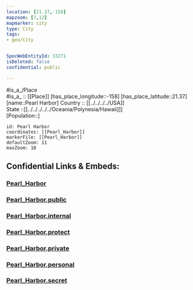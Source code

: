 ```yaml
---
location: [21.37,-158] 
mapzoom: [7,12] 
mapmarker: city 
type: City
tags:
- geo/City


SpocWebEntityId: 33271
isDeleted: false
confidential: public

---
```

#is_a_/Place  
#is_a_ :: [[Place]] 
[has_place_longitude::-158] 
[has_place_latitude::21.37] 
[name::Pearl Harbor] 
Country :: [[../../../../USA]]  
State ::[[../../../../../Oceania/Polynesia/Hawaii]]]  
[Population::] 



```leaflet
id: Pearl Harbor
coordinates: [[Pearl_Harbor]] 
markerFile: [[Pearl_Harbor]] 
defaultZoom: 11 
maxZoom: 18
```


## Confidential Links & Embeds: 

### [Pearl_Harbor](/_Standards/Earth/Continent/America~North/USA/USA~Pacific/Hawaii/counties~Hawaii/Honolulu,County/cities~Honolulu/Pearl_Harbor.md) 

### [Pearl_Harbor.public](/_public/Earth/Continent/America~North/USA/USA~Pacific/Hawaii/counties~Hawaii/Honolulu,County/cities~Honolulu/Pearl_Harbor.public.md) 

### [Pearl_Harbor.internal](/_internal/Earth/Continent/America~North/USA/USA~Pacific/Hawaii/counties~Hawaii/Honolulu,County/cities~Honolulu/Pearl_Harbor.internal.md) 

### [Pearl_Harbor.protect](/_protect/Earth/Continent/America~North/USA/USA~Pacific/Hawaii/counties~Hawaii/Honolulu,County/cities~Honolulu/Pearl_Harbor.protect.md) 

### [Pearl_Harbor.private](/_private/Earth/Continent/America~North/USA/USA~Pacific/Hawaii/counties~Hawaii/Honolulu,County/cities~Honolulu/Pearl_Harbor.private.md) 

### [Pearl_Harbor.personal](/_personal/Earth/Continent/America~North/USA/USA~Pacific/Hawaii/counties~Hawaii/Honolulu,County/cities~Honolulu/Pearl_Harbor.personal.md) 

### [Pearl_Harbor.secret](/_secret/Earth/Continent/America~North/USA/USA~Pacific/Hawaii/counties~Hawaii/Honolulu,County/cities~Honolulu/Pearl_Harbor.secret.md)

